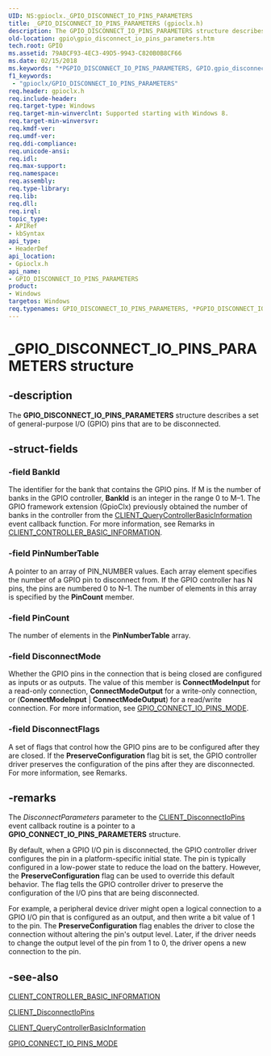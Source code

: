 ```yaml
---
UID: NS:gpioclx._GPIO_DISCONNECT_IO_PINS_PARAMETERS
title: _GPIO_DISCONNECT_IO_PINS_PARAMETERS (gpioclx.h)
description: The GPIO_DISCONNECT_IO_PINS_PARAMETERS structure describes a set of general-purpose I/O (GPIO) pins that are to be disconnected.
old-location: gpio\gpio_disconnect_io_pins_parameters.htm
tech.root: GPIO
ms.assetid: 79ABCF93-4EC3-49D5-9943-C820B0B8CF66
ms.date: 02/15/2018
ms.keywords: "*PGPIO_DISCONNECT_IO_PINS_PARAMETERS, GPIO.gpio_disconnect_io_pins_parameters, GPIO_DISCONNECT_IO_PINS_PARAMETERS, GPIO_DISCONNECT_IO_PINS_PARAMETERS structure [Parallel Ports], PGPIO_DISCONNECT_IO_PINS_PARAMETERS, PGPIO_DISCONNECT_IO_PINS_PARAMETERS structure pointer [Parallel Ports], _GPIO_DISCONNECT_IO_PINS_PARAMETERS, gpioclx/GPIO_DISCONNECT_IO_PINS_PARAMETERS, gpioclx/PGPIO_DISCONNECT_IO_PINS_PARAMETERS"
f1_keywords:
 - "gpioclx/GPIO_DISCONNECT_IO_PINS_PARAMETERS"
req.header: gpioclx.h
req.include-header: 
req.target-type: Windows
req.target-min-winverclnt: Supported starting with Windows 8.
req.target-min-winversvr: 
req.kmdf-ver: 
req.umdf-ver: 
req.ddi-compliance: 
req.unicode-ansi: 
req.idl: 
req.max-support: 
req.namespace: 
req.assembly: 
req.type-library: 
req.lib: 
req.dll: 
req.irql: 
topic_type:
- APIRef
- kbSyntax
api_type:
- HeaderDef
api_location:
- Gpioclx.h
api_name:
- GPIO_DISCONNECT_IO_PINS_PARAMETERS
product:
- Windows
targetos: Windows
req.typenames: GPIO_DISCONNECT_IO_PINS_PARAMETERS, *PGPIO_DISCONNECT_IO_PINS_PARAMETERS
---
```


# _GPIO_DISCONNECT_IO_PINS_PARAMETERS structure


## -description


The <b>GPIO_DISCONNECT_IO_PINS_PARAMETERS</b> structure describes a set of general-purpose I/O (GPIO) pins that are to be disconnected.


## -struct-fields




### -field BankId

The identifier for the bank that contains the GPIO pins. If M is the number of banks in the GPIO controller, <b>BankId</b> is an integer in the range 0 to M–1. The GPIO framework extension (GpioClx) previously obtained the number of banks in the controller from the <a href="https://docs.microsoft.com/windows-hardware/drivers/ddi/gpioclx/nc-gpioclx-gpio_client_query_controller_basic_information">CLIENT_QueryControllerBasicInformation</a> event callback function. For more information, see Remarks in <a href="https://docs.microsoft.com/windows-hardware/drivers/ddi/gpioclx/ns-gpioclx-_client_controller_basic_information">CLIENT_CONTROLLER_BASIC_INFORMATION</a>.


### -field PinNumberTable

A pointer to an array of PIN_NUMBER values. Each array element specifies the number of a GPIO pin to disconnect from. If the GPIO controller has N pins, the pins are numbered 0 to N–1. The number of elements in this array is specified by the <b>PinCount</b> member.


### -field PinCount

The number of elements in the <b>PinNumberTable</b> array.


### -field DisconnectMode

Whether the GPIO pins in the connection that is being closed are configured as inputs or as outputs. The value of this member is <b>ConnectModeInput</b> for a read-only connection, <b>ConnectModeOutput</b> for a write-only connection, or (<b>ConnectModeInput</b> | <b>ConnectModeOutput</b>) for a read/write connection. For more information, see <a href="https://docs.microsoft.com/windows-hardware/drivers/ddi/gpioclx/ne-gpioclx-_gpio_connect_io_pins_mode">GPIO_CONNECT_IO_PINS_MODE</a>.


### -field DisconnectFlags

A set of flags that control how the GPIO pins are to be configured after they are closed. If the <b>PreserveConfiguration</b> flag bit is set, the GPIO controller driver preserves the configuration of the pins after they are disconnected. For more information, see Remarks.


## -remarks



The <i>DisconnectParameters</i> parameter to the <a href="https://docs.microsoft.com/windows-hardware/drivers/ddi/gpioclx/nc-gpioclx-gpio_client_disconnect_io_pins">CLIENT_DisconnectIoPins</a> event callback routine is a pointer to a <b>GPIO_CONNECT_IO_PINS_PARAMETERS</b> structure.

By default, when a GPIO I/O pin is disconnected, the GPIO controller driver configures the pin in a platform-specific initial state. The pin is typically configured in a low-power state to reduce the load on the battery. However, the <b>PreserveConfiguration</b> flag can be used to override this default behavior. The flag tells the GPIO controller driver to preserve the configuration of the I/O pins that are being disconnected.

For example, a peripheral device driver might open a logical connection to a GPIO I/O pin that is configured as an output, and then write a bit value of 1 to the pin. The <b>PreserveConfiguration</b> flag enables the driver to close the connection without altering the pin's output level. Later, if the driver needs to change the output level of the pin from 1 to 0, the driver opens a new connection to the pin.




## -see-also




<a href="https://docs.microsoft.com/windows-hardware/drivers/ddi/gpioclx/ns-gpioclx-_client_controller_basic_information">CLIENT_CONTROLLER_BASIC_INFORMATION</a>



<a href="https://docs.microsoft.com/windows-hardware/drivers/ddi/gpioclx/nc-gpioclx-gpio_client_disconnect_io_pins">CLIENT_DisconnectIoPins</a>



<a href="https://docs.microsoft.com/windows-hardware/drivers/ddi/gpioclx/nc-gpioclx-gpio_client_query_controller_basic_information">CLIENT_QueryControllerBasicInformation</a>



<a href="https://docs.microsoft.com/windows-hardware/drivers/ddi/gpioclx/ne-gpioclx-_gpio_connect_io_pins_mode">GPIO_CONNECT_IO_PINS_MODE</a>
 

 

